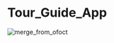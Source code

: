 # Tour_Guide_App
![merge_from_ofoct](https://user-images.githubusercontent.com/47485482/87270486-e4044600-c4ed-11ea-8b31-d474b0880797.jpg)

